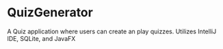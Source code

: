 # QuizGenerator
A Quiz application where users can create an play quizzes.
Utilizes IntelliJ IDE, SQLite, and JavaFX
